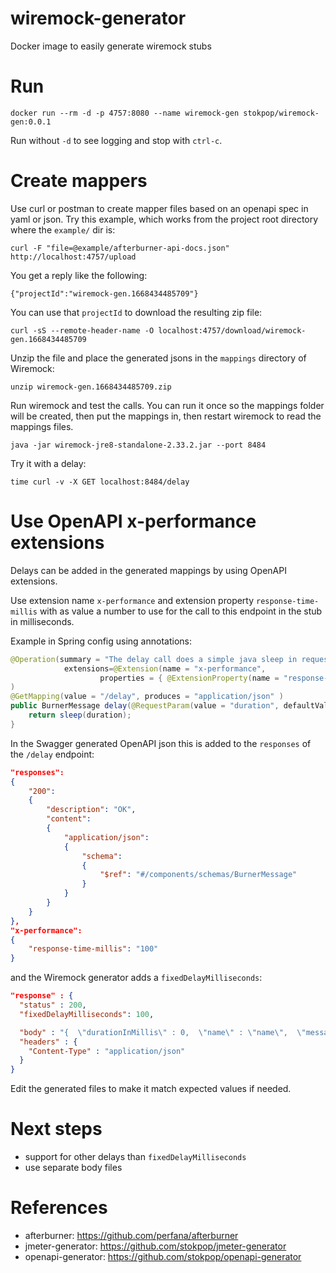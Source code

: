 # wiremock-generator
Docker image to easily generate wiremock stubs

# Run

    docker run --rm -d -p 4757:8080 --name wiremock-gen stokpop/wiremock-gen:0.0.1

Run without `-d` to see logging and stop with `ctrl-c`.

# Create mappers

Use curl or postman to create mapper files based on an openapi spec in yaml or json.
Try this example, which works from the project root directory where the `example/` dir is:

    curl -F "file=@example/afterburner-api-docs.json" http://localhost:4757/upload

You get a reply like the following:

    {"projectId":"wiremock-gen.1668434485709"}
    
You can use that `projectId` to download the resulting zip file:

    curl -sS --remote-header-name -O localhost:4757/download/wiremock-gen.1668434485709

Unzip the file and place the generated jsons in the `mappings` directory of Wiremock:

    unzip wiremock-gen.1668434485709.zip

Run wiremock and test the calls. You can run it once so the mappings folder will be created,
then put the mappings in, then restart wiremock to read the mappings files.

    java -jar wiremock-jre8-standalone-2.33.2.jar --port 8484

Try it with a delay:

    time curl -v -X GET localhost:8484/delay

# Use OpenAPI x-performance extensions

Delays can be added in the generated mappings by using OpenAPI extensions.

Use extension name `x-performance` and extension property `response-time-millis` with as value a number
to use for the call to this endpoint in the stub in milliseconds.

Example in Spring config using annotations:

```java
@Operation(summary = "The delay call does a simple java sleep in request thread for 'duration' milliseconds.",
            extensions=@Extension(name = "x-performance",
                    properties = { @ExtensionProperty(name = "response-time-millis", value = "100") })
)
@GetMapping(value = "/delay", produces = "application/json" )
public BurnerMessage delay(@RequestParam(value = "duration", defaultValue = "100") String duration) {
    return sleep(duration);
}
```

In the Swagger generated OpenAPI json this is added to the `responses` of the `/delay` endpoint:

```json
"responses":
{
    "200":
    {
        "description": "OK",
        "content":
        {
            "application/json":
            {
                "schema":
                {
                    "$ref": "#/components/schemas/BurnerMessage"
                }
            }
        }
    }
},
"x-performance":
{
    "response-time-millis": "100"
}
```

and the Wiremock generator adds a `fixedDelayMilliseconds`:

```json
"response" : {
  "status" : 200,
  "fixedDelayMilliseconds": 100,

  "body" : "{  \"durationInMillis\" : 0,  \"name\" : \"name\",  \"message\" : \"message\"}",
  "headers" : {
    "Content-Type" : "application/json"
  }
}
```
Edit the generated files to make it match expected values if needed.

# Next steps

* support for other delays than `fixedDelayMilliseconds`
* use separate body files

# References

* afterburner: https://github.com/perfana/afterburner
* jmeter-generator: https://github.com/stokpop/jmeter-generator
* openapi-generator: https://github.com/stokpop/openapi-generator

